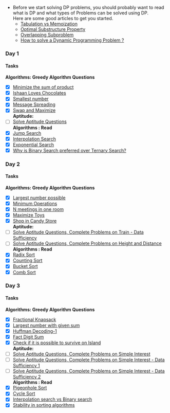 - Before we start solving DP problems, you should probably want to read what is DP and what types of Problems can be solved using DP.<br>Here are some good articles to get you started.
  - [Tabulation vs Memoization](https://www.geeksforgeeks.org/tabulation-vs-memoization/)
  - [Optimal Substructure Property](https://www.geeksforgeeks.org/optimal-substructure-property-in-dynamic-programming-dp-2/)
  - [Overlapping Subproblem](https://www.geeksforgeeks.org/overlapping-subproblems-property-in-dynamic-programming-dp-1/)
  - [How to solve a Dynamic Programming Problem ?](https://www.geeksforgeeks.org/solve-dynamic-programming-problem/)

### **Day 1**
#### Tasks
**Algorithms: Greedy Algorithm Questions**
- [x] [Minimize the sum of product](https://practice.geeksforgeeks.org/problems/minimize-the-sum-of-product/0)
- [x] [Ishaan Loves Chocolates](https://practice.geeksforgeeks.org/problems/ishaan-loves-chocolates/0)
- [x] [Smallest number](https://practice.geeksforgeeks.org/problems/smallest-number/0)
- [x] [Message Spreading](https://practice.geeksforgeeks.org/problems/message-spreading/0)
- [x] [Swap and Maximize](https://practice.geeksforgeeks.org/problems/swap-and-maximize/0)<br>
**Aptitude:**
- [ ] [Solve Aptitude Questions](https://www.indiabix.com/technical/interview-questions-and-answers/)<br>
**Algorithms : Read**
- [x] [Jump Search](https://www.geeksforgeeks.org/jump-search/)
- [x] [Interpolation Search](https://www.geeksforgeeks.org/interpolation-search/)
- [x] [Exponential Search](https://www.geeksforgeeks.org/exponential-search/)
- [x] [Why is Binary Search preferred over Ternary Search?](https://www.geeksforgeeks.org/binary-search-preferred-ternary-search/)

### **Day 2**
#### Tasks
**Algorithms: Greedy Algorithm Questions**
- [x] [Largest number possible](https://practice.geeksforgeeks.org/problems/largest-number-possible/0)
- [x] [Minimum Operations](https://practice.geeksforgeeks.org/problems/find-optimum-operation/0)
- [x] [N meetings in one room](https://practice.geeksforgeeks.org/problems/n-meetings-in-one-room/0)
- [x] [Maximize Toys](https://practice.geeksforgeeks.org/problems/maximize-toys/0)
- [x] [Shop in Candy Store](https://practice.geeksforgeeks.org/problems/shop-in-candy-store/0)<br>
**Aptitude:**
- [ ] [Solve Aptitude Questions, Complete Problems on Train - Data Sufficiency](https://www.indiabix.com/aptitude/problems-on-trains/039001)<br>
- [ ] [Solve Aptitude Questions, Complete Problems on Height and Distance](https://www.indiabix.com/aptitude/height-and-distance/)<br>
**Algorithms : Read**
- [x] [Radix Sort](https://www.geeksforgeeks.org/radix-sort/)
- [x] [Counting Sort](https://www.geeksforgeeks.org/counting-sort/)
- [x] [Bucket Sort](https://www.geeksforgeeks.org/bucket-sort-2/)
- [x] [Comb Sort](https://www.geeksforgeeks.org/comb-sort/)

### **Day 3**
#### Tasks
**Algorithms: Greedy Algorithm Questions**
- [x] [Fractional Knapsack](https://practice.geeksforgeeks.org/problems/fractional-knapsack/0)
- [x] [Largest number with given sum](https://practice.geeksforgeeks.org/problems/largest-number-with-given-sum/0)
- [x] [Huffman Decoding-1](https://practice.geeksforgeeks.org/problems/huffman-decoding-1/1)
- [x] [Fact Digit Sum](https://practice.geeksforgeeks.org/problems/fact-digit-sum/0)
- [x] [Check if it is possible to survive on Island](https://practice.geeksforgeeks.org/problems/check-if-it-is-possible-to-survive-on-island/0)<br>
**Aptitude:**
- [ ] [Solve Aptitude Questions, Complete Problems on Simple Interest](https://www.indiabix.com/aptitude/simple-interest/)<br>
- [ ] [Solve Aptitude Questions, Complete Problems on Simple Interest - Data Sufficiency 1](https://www.indiabix.com/aptitude/simple-interest/047001)<br>
- [ ] [Solve Aptitude Questions, Complete Problems on Simple Interest - Data Sufficiency 2](https://www.indiabix.com/aptitude/simple-interest/048001)<br>
**Algorithms : Read**
- [x] [Pigeonhole Sort](https://www.geeksforgeeks.org/pigeonhole-sort/)
- [x] [Cycle Sort](https://www.geeksforgeeks.org/cycle-sort/)
- [x] [Interpolation search vs Binary search](https://www.geeksforgeeks.org/g-fact-84/)
- [x] [Stability in sorting algorithms](https://www.geeksforgeeks.org/stability-in-sorting-algorithms/)